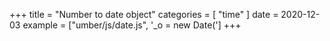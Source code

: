 +++
title = "Number to date object"
categories = [ "time" ]
date = 2020-12-03
example = ["umber/js/date.js", '_o = new Date(']
+++
